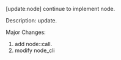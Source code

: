 [update:node] continue to implement node.

Description:
update.

Major Changes:
1. add node::call.
2. modify node_cli